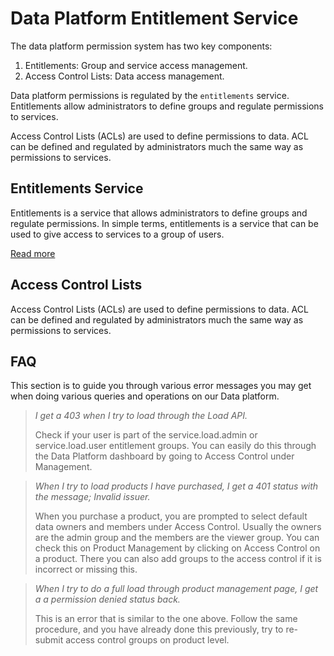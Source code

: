# Data Platform Entitlement Service
The data platform permission system has two key components:

1. Entitlements: Group and service access management.
2. Access Control Lists: Data access management.

Data platform permissions is regulated by the `entitlements` service. Entitlements
allow administrators to define groups and regulate permissions to services.

Access Control Lists (ACLs) are used to define permissions to data. ACL can be defined
and regulated by administrators much the same way as permissions to services.

## Entitlements Service
Entitlements is a service that allows administrators to define groups and
regulate permissions. In simple terms, entitlements is a service that can be
used to give access to services to a group of users.

[Read more](./GroupMemberships.md:include)

## Access Control Lists
Access Control Lists (ACLs) are used to define permissions to data. ACL can be
defined and regulated by administrators much the same way as permissions to
services.

## FAQ

This section is to guide you through various error messages you may get when doing
various queries and operations on our Data platform.

> *I get a 403 when I try to load through the Load API.*
>
> Check if your user is part of the service.load.admin or service.load.user
> entitlement groups. You can easily do this through the Data Platform dashboard
> by going to Access Control under Management.

> *When I try to load products I have purchased, I get a 401 status with the
> message; Invalid issuer.*
>
> When you purchase a product, you are prompted to select default data owners
> and members under Access Control. Usually the owners are the admin group and
> the members are the viewer group. You can check this on Product Management by
> clicking on Access Control on a product. There you can also add groups to the
> access control if it is incorrect or missing this.

> *When I try to do a full load through product management page, I get a
> a permission denied status back.*
>
> This is an error that is similar to the one above. Follow the same procedure,
> and you have already done this previously, try to re-submit access control
> groups on product level.
